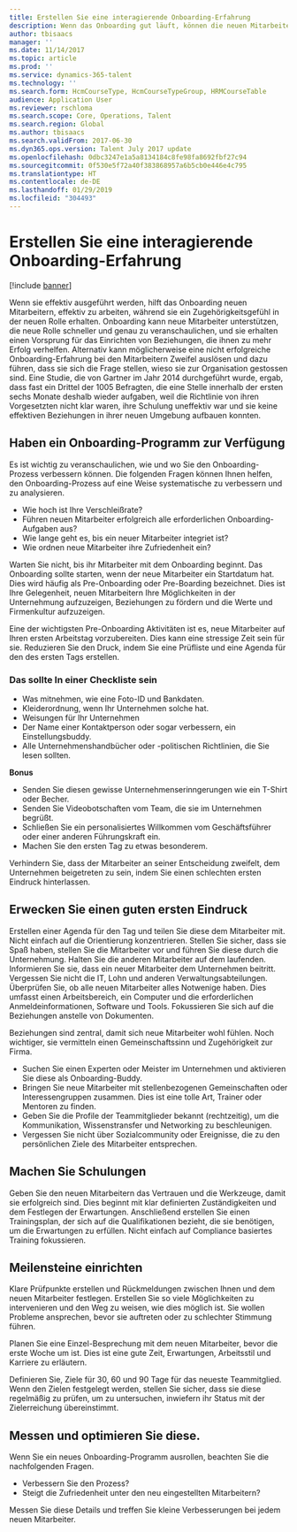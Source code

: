 ```yaml
---
title: Erstellen Sie eine interagierende Onboarding-Erfahrung
description: Wenn das Onboarding gut läuft, können die neuen Mitarbeiter ein Zugehörigkeitsgefühl in ihrer neuen Organisation realisieren.
author: tbisaacs
manager: ''
ms.date: 11/14/2017
ms.topic: article
ms.prod: ''
ms.service: dynamics-365-talent
ms.technology: ''
ms.search.form: HcmCourseType, HcmCourseTypeGroup, HRMCourseTable
audience: Application User
ms.reviewer: rschloma
ms.search.scope: Core, Operations, Talent
ms.search.region: Global
ms.author: tbisaacs
ms.search.validFrom: 2017-06-30
ms.dyn365.ops.version: Talent July 2017 update
ms.openlocfilehash: 0dbc3247e1a5a8134184c8fe98fa8692fbf27c94
ms.sourcegitcommit: 0f530e5f72a40f383868957a6b5cb0e446e4c795
ms.translationtype: HT
ms.contentlocale: de-DE
ms.lasthandoff: 01/29/2019
ms.locfileid: "304493"
---
```

# <a name="create-an-engaging-onboarding-experience"></a>Erstellen Sie eine interagierende Onboarding-Erfahrung

[!include [banner](includes/banner.md)]

Wenn sie effektiv ausgeführt werden, hilft das Onboarding neuen Mitarbeitern, effektiv zu arbeiten, während sie ein Zugehörigkeitsgefühl in der neuen Rolle erhalten. Onboarding kann neue Mitarbeiter unterstützen, die neue Rolle schneller und genau zu veranschaulichen, und sie erhalten einen Vorsprung für das Einrichten von Beziehungen, die ihnen zu mehr Erfolg verhelfen. Alternativ kann möglicherweise eine nicht erfolgreiche Onboarding-Erfahrung bei den Mitarbeitern Zweifel auslösen und dazu führen, dass sie sich die Frage stellen, wieso sie zur Organisation gestossen sind. Eine Studie, die von Gartner im Jahr 2014 durchgeführt wurde, ergab, dass fast ein Drittel der 1005 Befragten, die eine Stelle innerhalb der ersten sechs Monate deshalb wieder aufgaben, weil die Richtlinie von ihren Vorgesetzten nicht klar waren, ihre Schulung uneffektiv war und sie keine effektiven Beziehungen in ihrer neuen Umgebung aufbauen konnten.

## <a name="have-an-onboarding-program-in-place"></a>Haben ein Onboarding-Programm zur Verfügung
Es ist wichtig zu veranschaulichen, wie und wo Sie den Onboarding-Prozess verbessern können. Die folgenden Fragen können Ihnen helfen, den Onboarding-Prozess auf eine Weise systematische zu verbessern und zu analysieren.

- Wie hoch ist Ihre Verschleißrate?
- Führen neuen Mitarbeiter erfolgreich alle erforderlichen Onboarding-Aufgaben aus?
- Wie lange geht es, bis ein neuer Mitarbeiter integriet ist?
- Wie ordnen neue Mitarbeiter ihre Zufriedenheit ein?

Warten Sie nicht, bis ihr Mitarbeiter mit dem Onboarding beginnt. Das Onboarding sollte starten,  wenn der neue Mitarbeiter ein Startdatum hat. Dies wird häufig als Pre-Onboarding oder Pre-Boarding bezeichnet. Dies ist Ihre Gelegenheit, neuen Mitarbeitern Ihre Möglichkeiten in der Unternehmung aufzuzeigen, Beziehungen zu fördern und die Werte und Firmenkultur aufzuzeigen.

Eine der wichtigsten Pre-Onboarding Aktivitäten ist es, neue Mitarbeiter auf Ihren ersten Arbeitstag vorzubereiten. Dies kann eine stressige Zeit sein für sie. Reduzieren Sie den Druck, indem Sie eine Prüfliste und eine Agenda für den des ersten Tags erstellen.

### <a name="what-to-include-in-a-checklist"></a>Das sollte In einer Checkliste sein

- Was mitnehmen, wie eine Foto-ID und Bankdaten.
- Kleiderordnung, wenn Ihr Unternehmen solche hat.
- Weisungen für Ihr Unternehmen
- Der Name einer Kontaktperson oder sogar verbessern, ein Einstellungsbuddy.
- Alle Unternehmenshandbücher oder -politischen Richtlinien, die Sie lesen sollten.

**Bonus**

- Senden Sie diesen gewisse Unternehmenserinngerungen wie ein T-Shirt oder Becher.
- Senden Sie Videobotschaften vom Team, die sie im Unternehmen begrüßt.
- Schließen Sie ein personalisiertes Willkommen vom Geschäftsführer oder einer anderen Führungskraft ein.
- Machen Sie den ersten Tag zu etwas besonderem.

Verhindern Sie, dass der Mitarbeiter an seiner Entscheidung zweifelt, dem Unternehmen beigetreten zu sein, indem Sie einen schlechten ersten Eindruck hinterlassen.

## <a name="create-a-good-first-impression"></a>Erwecken Sie einen guten ersten Eindruck

Erstellen einer Agenda für den Tag und teilen Sie diese dem Mitarbeiter mit. Nicht einfach auf die Orientierung konzentrieren. Stellen Sie sicher, dass sie Spaß haben, stellen Sie die Mitarbeiter vor und führen Sie diese durch die Unternehmung. Halten Sie die anderen Mitarbeiter auf dem laufenden. Informieren Sie sie, dass ein neuer Mitarbeiter dem Unternehmen beitritt. Vergessen Sie nicht die IT, Lohn und anderen Verwaltungsabteilungen. Überprüfen Sie, ob alle neuen Mitarbeiter alles Notwenige haben. Dies umfasst einen Arbeitsbereich, ein Computer und die erforderlichen Anmeldeinformationen, Software und Tools. Fokussieren Sie sich auf die Beziehungen anstelle von Dokumenten.

Beziehungen sind zentral, damit sich neue Mitarbeiter wohl fühlen. Noch wichtiger, sie vermitteln einen Gemeinschaftssinn und Zugehörigkeit zur Firma.

- Suchen Sie einen Experten oder Meister im Unternehmen und aktivieren Sie diese als Onboarding-Buddy.
- Bringen Sie neue Mitarbeiter mit stellenbezogenen Gemeinschaften oder Interessengruppen zusammen. Dies ist eine tolle Art, Trainer oder Mentoren zu finden.
- Geben Sie die Profile der Teammitglieder bekannt (rechtzeitig), um die Kommunikation, Wissenstransfer und Networking zu beschleunigen.
- Vergessen Sie nicht über Sozialcommunity oder Ereignisse, die zu den persönlichen Ziele des Mitarbeiter entsprechen.

## <a name="provide-training"></a>Machen Sie Schulungen

Geben Sie den neuen Mitarbeitern das Vertrauen und die Werkzeuge, damit sie erfolgreich sind. Dies beginnt mit klar definierten Zuständigkeiten und dem Festlegen der Erwartungen. Anschließend erstellen Sie einen Trainingsplan, der sich auf die Qualifikationen bezieht, die sie benötigen, um die Erwartungen zu erfüllen. Nicht einfach auf Compliance basiertes Training fokussieren.

## <a name="set-clear-milestones"></a>Meilensteine einrichten

Klare Prüfpunkte erstellen und Rückmeldungen zwischen Ihnen und dem neuen Mitarbeiter festlegen. Erstellen Sie so viele Möglichkeiten zu intervenieren und den Weg zu weisen, wie dies möglich ist. Sie wollen Probleme ansprechen, bevor sie auftreten oder zu schlechter Stimmung führen.

Planen Sie eine Einzel-Besprechung mit dem neuen Mitarbeiter, bevor die erste Woche um ist. Dies ist eine gute Zeit, Erwartungen, Arbeitsstil und Karriere zu erläutern.

Definieren Sie, Ziele für 30, 60 und 90 Tage für das neueste Teammitglied. Wenn den Zielen festgelegt werden, stellen Sie sicher, dass sie diese regelmäßig zu prüfen, um zu untersuchen, inwiefern ihr Status mit der Zielerreichung übereinstimmt.

## <a name="measure-and-optimize"></a>Messen und optimieren Sie diese.

Wenn Sie ein neues Onboarding-Programm ausrollen, beachten Sie die nachfolgenden Fragen. 

- Verbessern Sie den Prozess?
- Steigt die Zufriedenheit unter den neu eingestellten Mitarbeitern? 

Messen Sie diese Details und treffen Sie kleine Verbesserungen bei jedem neuen Mitarbeiter.

